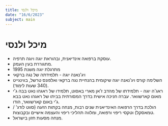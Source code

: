 ```yaml
---
title: מיכל ולנסי
date: "16/6/2023"
subject: main
---
```


# מיכל ולנסי

-   עוסקת ברפואה אינדיאנית, ובהוראת יוגה ויוגה תרפיה.
-   מתגוררת בעין העמק.
-   מתרגלת יוגה משנת 1995
-   ויג'נאנה יוגה - תלמידתה של נגה ברקאי
-   השלימה קורס ויג'נאנה יוגה שיקומית בהנחיית נגה ברקאי ואלפונס טרשל, בווינגייט (340 שעות לימוד).
-   ראג'ה יוגה - תלמידתו של מהדב ז'אן מארי באסוט, תלמידו של ראגהו נאט בבה ג'י מאום קארשוואר. עברה חניכה אישית בדרך המסורתית בביתו של ראגהו נאט בבא ג'י באום קארשוואר, הודו.
-   הולכת בדרך הרפואה האינדיאנית שנים רבות, מנחה בקתות הזעה (סווט לודג' / טמאסקל) וטקסי ריפוי ורפואה, ומלווה תהליכי ריפוי והעצמה אישיים ובקבוצות.
-   מנחה מסעות חזון בישראל.
